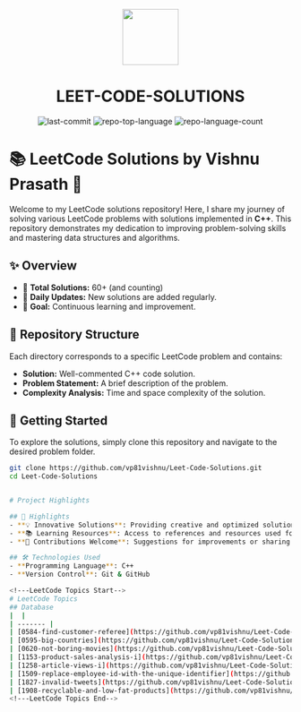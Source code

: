 <p align="center">
  <img src="https://cdn-icons-png.flaticon.com/512/6295/6295417.png" width="100" />
</p>
<p align="center">
    <h1 align="center">LEET-CODE-SOLUTIONS</h1>
</p>
<p align="center">
	<img src="https://img.shields.io/github/last-commit/vp81vishnu/Leet-Code-Solutions?style=flat&logo=git&logoColor=white&color=0080ff" alt="last-commit">
	<img src="https://img.shields.io/github/languages/top/vp81vishnu/Leet-Code-Solutions?style=flat&color=0080ff" alt="repo-top-language">
	<img src="https://img.shields.io/github/languages/count/vp81vishnu/Leet-Code-Solutions?style=flat&color=0080ff" alt="repo-language-count">
<p>

# 📚 LeetCode Solutions by Vishnu Prasath 🚀

Welcome to my LeetCode solutions repository! Here, I share my journey of solving various LeetCode problems with solutions implemented in **C++**. This repository demonstrates my dedication to improving problem-solving skills and mastering data structures and algorithms.

## ✨ Overview

- 🌟 **Total Solutions:** 60+ (and counting)
- 🔄 **Daily Updates:** New solutions are added regularly.
- 🎯 **Goal:** Continuous learning and improvement.

## 📂 Repository Structure

Each directory corresponds to a specific LeetCode problem and contains:

- **Solution:** Well-commented C++ code solution.
- **Problem Statement:** A brief description of the problem.
- **Complexity Analysis:** Time and space complexity of the solution.

## 🚀 Getting Started

To explore the solutions, simply clone this repository and navigate to the desired problem folder.

```bash
git clone https://github.com/vp81vishnu/Leet-Code-Solutions.git
cd Leet-Code-Solutions


# Project Highlights

## 🌟 Highlights
- **💡 Innovative Solutions**: Providing creative and optimized solutions for challenging problems.
- **📚 Learning Resources**: Access to references and resources used for understanding complex problems.
- **🤝 Contributions Welcome**: Suggestions for improvements or sharing your own solutions are encouraged!

## 🛠 Technologies Used
- **Programming Language**: C++
- **Version Control**: Git & GitHub

<!---LeetCode Topics Start-->
# LeetCode Topics
## Database
|  |
| ------- |
| [0584-find-customer-referee](https://github.com/vp81vishnu/Leet-Code-Solutions/tree/master/0584-find-customer-referee) |
| [0595-big-countries](https://github.com/vp81vishnu/Leet-Code-Solutions/tree/master/0595-big-countries) |
| [0620-not-boring-movies](https://github.com/vp81vishnu/Leet-Code-Solutions/tree/master/0620-not-boring-movies) |
| [1153-product-sales-analysis-i](https://github.com/vp81vishnu/Leet-Code-Solutions/tree/master/1153-product-sales-analysis-i) |
| [1258-article-views-i](https://github.com/vp81vishnu/Leet-Code-Solutions/tree/master/1258-article-views-i) |
| [1509-replace-employee-id-with-the-unique-identifier](https://github.com/vp81vishnu/Leet-Code-Solutions/tree/master/1509-replace-employee-id-with-the-unique-identifier) |
| [1827-invalid-tweets](https://github.com/vp81vishnu/Leet-Code-Solutions/tree/master/1827-invalid-tweets) |
| [1908-recyclable-and-low-fat-products](https://github.com/vp81vishnu/Leet-Code-Solutions/tree/master/1908-recyclable-and-low-fat-products) |
<!---LeetCode Topics End-->